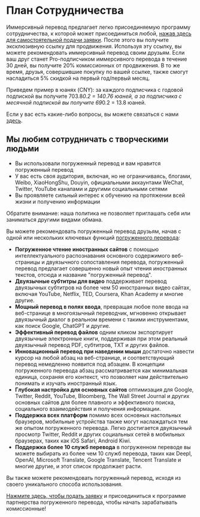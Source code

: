 # План Сотрудничества

Иммерсивный перевод предлагает легко присоединяемую программу сотрудничества, к которой может присоединиться любой, [нажав здесь для самостоятельной подачи заявки](https://immersive-translate.getrewardful.com). После этого вы получите эксклюзивную ссылку для продвижения. Используя эту ссылку, вы можете рекомендовать иммерсивный перевод своим друзьям. Если ваш друг станет Pro-подписчиком иммерсивного перевода в течение 30 дней, вы получите 20% комиссионных от продвижения. В то же время, друзья, совершившие покупку по вашей ссылке, также смогут насладиться 5% скидкой на первый год/первый месяц.

Приведем пример в юанях (CNY): за каждого подписчика с годовой подпиской вы получите 703.8*0.2 = 140.76 юаней, а за подписчика с месячной подпиской вы получите 69*0.2 = 13.8 юаней.

Если у вас есть какие-либо вопросы, вы можете связаться с нами [здесь](https://letterbird.co/immersivetranslate).

## Мы любим сотрудничать с творческими людьми

- Вы использовали погруженный перевод и вам нравится погруженный перевод
- У вас есть своя аудитория, включая, но не ограничиваясь, блогами, Weibo, XiaoHongShu, Douyin, официальными аккаунтами WeChat, Twitter, YouTube каналами и другими социальными сетями
- Вы проявляете сильный интерес к обучению на протяжении всей жизни и получению информации

Обратите внимание: наша политика не позволяет приглашать себя или заниматься другими видами обмана.

Вы можете рекомендовать погруженный перевод друзьям, начав с одной или нескольких ключевых функций [погруженного перевода](https://immersivetranslate.com/):

- **Погруженное чтение иностранных сайтов** с помощью интеллектуального распознавания основного содержимого веб-страницы и двуязычного сопоставления перевода, погруженный перевод предлагает совершенно новый опыт чтения иностранных текстов, отсюда и название "погруженный перевод".
- **Двуязычные субтитры для видео** поддерживает перевод двуязычных субтитров на более чем 50 иностранных видео сайтах, включая YouTube, Netflix, TED, Coursera, Khan Academy и многие другие.
- **Мощный перевод в полях ввода**, превращая любое поле ввода на веб-странице в многоязычный переводчик, мгновенно открывает двуязычный диалог в реальном времени с такими инструментами, как поиск Google, ChatGPT и другие.
- **Эффективный перевод файлов** одним кликом экспортирует двуязычные электронные книги, поддерживая при этом реальный двуязычный перевод PDF, субтитров, TXT и других файлов.
- **Инновационный перевод при наведении мыши** достаточно навести курсор на любой абзац на веб-странице, и соответствующий перевод немедленно появится под абзацем. В концепции погруженного перевода абзац рассматривается как минимальная единица, сохраняя его контекст, что позволяет нам действительно понимать и изучать иностранный язык.
- **Глубокая настройка для основных сайтов** оптимизация для Google, Twitter, Reddit, YouTube, Bloomberg, The Wall Street Journal и других основных сайтов для более плавного и эффективного поиска, социального взаимодействия и получения информации.
- **Поддержка всех платформ** помимо всех основных настольных браузеров, мобильные устройства также могут наслаждаться тем же опытом погруженного перевода. Легко достигается двуязычный просмотр Twitter, Reddit и других социальных сетей в мобильных браузерах, таких как iOS Safari, Android Kiwi.
- **Поддержка более 10 служб перевода** в погруженном переводе вы можете выбирать из более чем 10 служб перевода, таких как Deepl, OpenAI, Microsoft Translate, Google Translate, Tencent Translate и многие другие, и этот список продолжает расти.

Вы также можете рекомендовать погруженный перевод, исходя из своего уникального способа использования.

[Нажмите здесь, чтобы подать заявку](https://immersive-translate.getrewardful.com) и присоединиться к программе партнерства погруженного перевода, чтобы начать зарабатывать комиссионные!